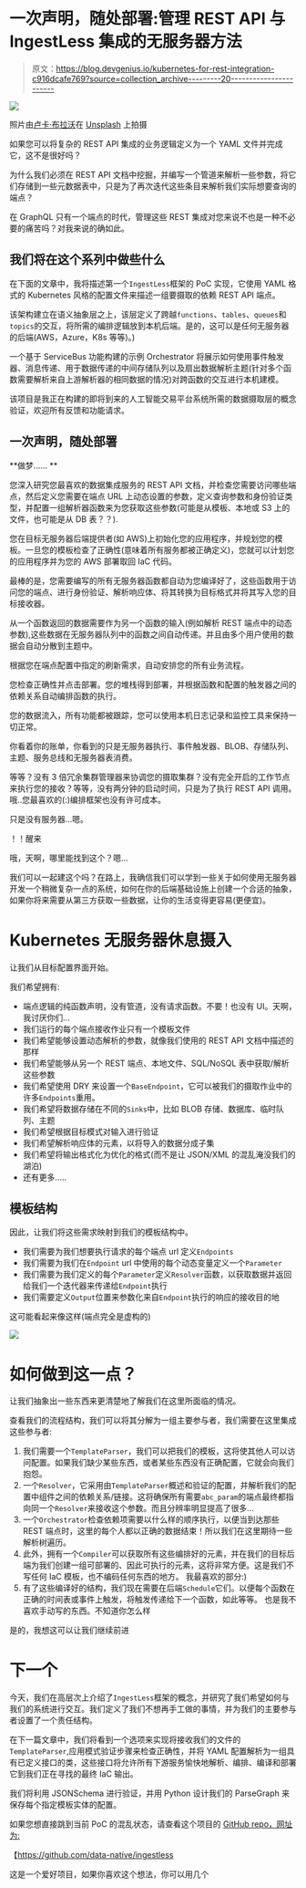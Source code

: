 # 一次声明，随处部署:管理 REST API 与 IngestLess 集成的无服务器方法

> 原文：<https://blog.devgenius.io/kubernetes-for-rest-integration-c916dcafe769?source=collection_archive---------20----------------------->

![](img/4bf40f34a0c25c266156ad799cd85ef7.png)

照片由[卢卡·布拉沃](https://unsplash.com/@lucabravo?utm_source=medium&utm_medium=referral)在 [Unsplash](https://unsplash.com?utm_source=medium&utm_medium=referral) 上拍摄

如果您可以将复杂的 REST API 集成的业务逻辑定义为一个 YAML 文件并完成它，这不是很好吗？

为什么我们必须在 REST API 文档中挖掘，并编写一个管道来解析一些参数，将它们存储到一些元数据表中，只是为了再次迭代这些条目来解析我们实际想要查询的端点？

在 GraphQL 只有一个端点的时代，管理这些 REST 集成对您来说不也是一种不必要的痛苦吗？对我来说的确如此。

## 我们将在这个系列中做些什么

在下面的文章中，我将描述第一个`IngestLess`框架的 PoC 实现，它使用 YAML 格式的 Kubernetes 风格的配置文件来描述一组要摄取的依赖 REST API 端点。

该架构建立在语义抽象层之上，该层定义了跨越`functions`、`tables`、`queues`和`topics`的交互，将所需的编排逻辑放到本机后端。是的，这可以是任何无服务器的后端(AWS，Azure，K8s 等等)。)

一个基于 ServiceBus 功能构建的示例 Orchestrator 将展示如何使用事件触发器、消息传递、用于数据传递的中间存储队列以及扇出数据解析主题(针对多个函数需要解析来自上游解析器的相同数据的情况)对跨函数的交互进行本机建模。

该项目是我正在构建的即将到来的人工智能交易平台系统所需的数据摄取层的概念验证，欢迎所有反馈和功能请求。

## 一次声明，随处部署

**做梦…… **

您深入研究您最喜欢的数据集成服务的 REST API 文档，并检查您需要访问哪些端点，然后定义您需要在端点 URL 上动态设置的参数，定义查询参数和身份验证类型，并配置一组解析器函数来为您获取这些参数(可能是从模板、本地或 S3 上的文件，也可能是从 DB 表？？).

您在目标无服务器后端提供者(如 AWS)上初始化您的应用程序，并规划您的模板。一旦您的模板检查了正确性(意味着所有服务都被正确定义)，您就可以计划您的应用程序并为您的 AWS 部署取回 IaC 代码。

最棒的是，您需要编写的所有无服务器函数都自动为您编译好了，这些函数用于访问您的端点、进行身份验证、解析响应体、将其转换为目标格式并将其写入您的目标接收器。

从一个函数返回的数据需要作为另一个函数的输入(例如解析 REST 端点中的动态参数),这些数据在无服务器队列中的函数之间自动传递。并且由多个用户使用的数据会自动分散到主题中。

根据您在端点配置中指定的刷新需求，自动安排您的所有业务流程。

您检查正确性并点击部署。您的堆栈得到部署，并根据函数和配置的触发器之间的依赖关系自动编排函数的执行。

您的数据流入，所有功能都被跟踪，您可以使用本机日志记录和监控工具来保持一切正常。

你看着你的账单，你看到的只是无服务器执行、事件触发器、BLOB、存储队列、主题、服务总线和无服务器表消费。

等等？没有 3 倍冗余集群管理器来协调您的摄取集群？没有完全开启的工作节点来执行您的接收？等等，没有两分钟的启动时间，只是为了执行 REST API 调用。哦..您最喜欢的(:)编排框架也没有许可成本。

只是没有服务器…嗯。

！！醒来

哦，天啊，哪里能找到这个？嗯…

我们可以一起建这个吗？在路上，我确信我们可以学到一些关于如何使用无服务器开发一个稍微复杂一点的系统，如何在你的后端基础设施上创建一个合适的抽象，如果你将来需要从第三方获取一些数据，让你的生活变得更容易(更便宜)。

# Kubernetes 无服务器休息摄入

让我们从目标配置界面开始。

我们希望拥有:

*   端点逻辑的纯函数声明，没有管道，没有请求函数。不要！也没有 UI。天啊，我讨厌你们…
*   我们运行的每个端点接收作业只有一个模板文件
*   我们希望能够设置动态解析的参数，就像我们使用的 REST API 文档中描述的那样
*   我们希望能够从另一个 REST 端点、本地文件、SQL/NoSQL 表中获取/解析这些参数
*   我们希望使用 DRY 来设置一个`BaseEndpoint`，它可以被我们的摄取作业中的许多`Endpoints`重用。
*   我们希望将数据存储在不同的`Sinks`中，比如 BLOB 存储、数据库、临时队列、主题
*   我们希望根据目标模式对输入进行验证
*   我们希望解析响应体的元素，以将导入的数据分成子集
*   我们希望将输出格式化为优化的格式(而不是让 JSON/XML 的混乱淹没我们的湖泊)
*   还有更多…..

## 模板结构

因此，让我们将这些需求映射到我们的模板结构中。

*   我们需要为我们想要执行请求的每个端点 url 定义`Endpoints`
*   我们需要为我们在`Endpoint` url 中使用的每个动态变量定义一个`Parameter`
*   我们需要为我们定义的每个`Parameter`定义`Resolver`函数，以获取数据并返回给我们一个迭代器来传递给`Endpoint`执行
*   我们需要定义`Output`位置来参数化来自`Endpoint`执行的响应的接收目的地

这可能看起来像这样(端点完全是虚构的)

![](img/d75db4753be7c3145cb1de958cafc18b.png)

# 如何做到这一点？

让我们抽象出一些东西来更清楚地了解我们在这里所面临的情况。

查看我们的流程结构，我们可以将其分解为一组主要参与者，我们需要在这里集成这些参与者:

1.  我们需要一个`TemplateParser`，我们可以把我们的模板，这将使其他人可以访问配置。如果我们缺少某些东西，或者某些东西没有正确配置，它就会向我们抱怨。
2.  一个`Resolver`，它采用由`TemplateParser`概述和验证的配置，并解析我们的配置中组件之间的依赖关系/链接。这将确保所有需要`abc_param`的端点最终都指向同一个`Resolver`来接收这个参数。而且分辨率明显提高了很多…
3.  一个`Orchestrator`检查依赖项需要以什么样的顺序执行，以便当到达那些 REST 端点时，这里的每个人都以正确的数据结束！所以我们在这里期待一些解析树遍历。
4.  此外，拥有一个`Compiler`可以获取所有这些编排好的元素，并在我们的目标后端为我们创建一组可部署的、因此可执行的元素，这将非常方便。这是我们不写任何 IaC 模板，也不编码任何东西的地方。
    我最喜欢的部分:)
5.  有了这些编译好的结构，我们现在需要在后端`Schedule`它们。以便每个函数在正确的时间表或事件上触发，将触发传递给下一个函数，如此等等。
    也是我不喜欢手动写的东西。不知道你怎么样

是的，我想这可以让我们继续前进

# 下一个

今天，我们在高层次上介绍了`IngestLess`框架的概念，并研究了我们希望如何与我们的系统进行交互。我们定义了我们不想再手工做的事情，并为我们的主要参与者设置了一个责任结构。

在下一篇文章中，我们将看到一个选项来实现将接收我们的文件的`TemplateParser`,应用模式验证步骤来检查正确性，并将 YAML 配置解析为一组具有已定义接口的类，这些接口将允许所有下游服务愉快地解析、编排、编译和部署它到我们正在寻找的最终 IaC 输出。

我们将利用 JSONSchema 进行验证，并用 Python 设计我们的 ParseGraph 来保存每个指定模板实体的配置。

如果您想直接跳到当前 PoC 的混乱状态，请查看这个项目的 [GitHub repo，网址为:](https://github.com/data-native/ingestless/restmap)

【https://github.com/data-native/ingestless 

这是一个爱好项目，如果你喜欢这个想法，你可以用几个
